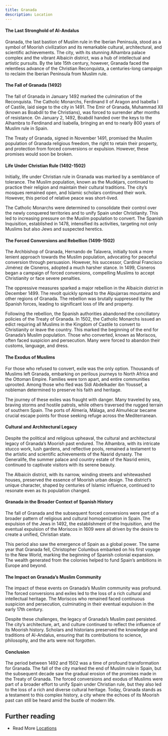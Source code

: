 ```yaml
---
title: Granada
description: Location
---
```


#### The Last Stronghold of Al-Andalus
Granada, the last bastion of Muslim rule in the Iberian Peninsula, stood as a symbol of Moorish civilization and its remarkable cultural, architectural, and scientific achievements. The city, with its stunning Alhambra palace complex and the vibrant Albaicín district, was a hub of intellectual and artistic pursuits. By the late 15th century, however, Granada faced the relentless advance of the Christian Reconquista, a centuries-long campaign to reclaim the Iberian Peninsula from Muslim rule.

#### The Fall of Granada (1492)
The fall of Granada in January 1492 marked the culmination of the Reconquista. The Catholic Monarchs, Ferdinand II of Aragon and Isabella I of Castile, laid siege to the city in 1491. The Emir of Granada, Muhammad XII (known as Boabdil to the Christians), was forced to surrender after months of resistance. On January 2, 1492, Boabdil handed over the keys to the Alhambra to Ferdinand and Isabella, bringing an end to nearly 800 years of Muslim rule in Spain.

The Treaty of Granada, signed in November 1491, promised the Muslim population of Granada religious freedom, the right to retain their property, and protection from forced conversions or expulsion. However, these promises would soon be broken.

#### Life Under Christian Rule (1492-1502)
Initially, life under Christian rule in Granada was marked by a semblance of tolerance. The Muslim population, known as the Mudéjars, continued to practice their religion and maintain their cultural traditions. The city’s mosques remained open, and Islamic scholars continued their work. However, this period of relative peace was short-lived.

The Catholic Monarchs were determined to consolidate their control over the newly conquered territories and to unify Spain under Christianity. This led to increasing pressure on the Muslim population to convert. The Spanish Inquisition, established in 1478, intensified its activities, targeting not only Muslims but also Jews and suspected heretics.

#### The Forced Conversions and Rebellion (1499-1502)
The Archbishop of Granada, Hernando de Talavera, initially took a more lenient approach towards the Muslim population, advocating for peaceful conversion through persuasion. However, his successor, Cardinal Francisco Jiménez de Cisneros, adopted a much harsher stance. In 1499, Cisneros began a campaign of forced conversions, compelling Muslims to accept Christianity or face severe penalties.

The oppressive measures sparked a major rebellion in the Albaicín district in December 1499. The revolt quickly spread to the Alpujarras mountains and other regions of Granada. The rebellion was brutally suppressed by the Spanish forces, leading to significant loss of life and property.

Following the rebellion, the Spanish authorities abandoned the conciliatory policies of the Treaty of Granada. In 1502, the Catholic Monarchs issued an edict requiring all Muslims in the Kingdom of Castile to convert to Christianity or leave the country. This marked the beginning of the end for Granada’s Muslim population. Those who converted, known as Moriscos, often faced suspicion and persecution. Many were forced to abandon their customs, language, and dress.

#### The Exodus of Muslims
For those who refused to convert, exile was the only option. Thousands of Muslims left Granada, embarking on perilous journeys to North Africa and the Ottoman Empire. Families were torn apart, and entire communities uprooted. Among those who fled was Sidi Abdelkader ibn Youssef, a nobleman determined to preserve his faith and heritage.

The journey of these exiles was fraught with danger. Many traveled by sea, braving storms and hostile patrols, while others traversed the rugged terrain of southern Spain. The ports of Almería, Málaga, and Almuñécar became crucial escape points for those seeking refuge across the Mediterranean.

#### Cultural and Architectural Legacy
Despite the political and religious upheaval, the cultural and architectural legacy of Granada’s Moorish past endured. The Alhambra, with its intricate stucco work, lush gardens, and reflective pools, remained a testament to the artistic and scientific achievements of the Nasrid dynasty. The Generalife, the summer palace and country estate of the Nasrid emirs, continued to captivate visitors with its serene beauty.

The Albaicín district, with its narrow, winding streets and whitewashed houses, preserved the essence of Moorish urban design. The district’s unique character, shaped by centuries of Islamic influence, continued to resonate even as its population changed.

#### Granada in the Broader Context of Spanish History
The fall of Granada and the subsequent forced conversions were part of a broader pattern of religious and cultural homogenization in Spain. The expulsion of the Jews in 1492, the establishment of the Inquisition, and the eventual expulsion of the Moriscos in 1609 were all driven by the desire to create a unified, Christian state.

This period also saw the emergence of Spain as a global power. The same year that Granada fell, Christopher Columbus embarked on his first voyage to the New World, marking the beginning of Spanish colonial expansion. The wealth generated from the colonies helped to fund Spain’s ambitions in Europe and beyond.

#### The Impact on Granada’s Muslim Community
The impact of these events on Granada’s Muslim community was profound. The forced conversions and exiles led to the loss of a rich cultural and intellectual heritage. The Moriscos who remained faced continuous suspicion and persecution, culminating in their eventual expulsion in the early 17th century.

Despite these challenges, the legacy of Granada’s Muslim past persisted. The city’s architecture, art, and culture continued to reflect the influence of its Moorish history. Scholars and historians preserved the knowledge and traditions of Al-Andalus, ensuring that its contributions to science, philosophy, and the arts were not forgotten.

#### Conclusion
The period between 1492 and 1502 was a time of profound transformation for Granada. The fall of the city marked the end of Muslim rule in Spain, but the subsequent decade saw the gradual erosion of the promises made in the Treaty of Granada. The forced conversions and exodus of Muslims were part of a broader effort to unify Spain under Christian rule, but they also led to the loss of a rich and diverse cultural heritage. Today, Granada stands as a testament to this complex history, a city where the echoes of its Moorish past can still be heard amid the bustle of modern life.

## Further reading

- Read More [Locations](/locations/) 